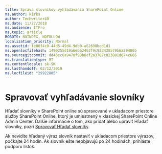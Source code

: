 ```yaml
---
title: Správa slovníkov vyhľadávania SharePoint Online
ms.author: kirks
author: Techwriter40
ms.date: 11/27/2018
ms.audience: ITPro
ms.topic: article
ROBOTS: NOINDEX, NOFOLLOW
localization_priority: Normal
ms.assetid: fe00f4c0-44d5-49d4-9db0-a62698bcd1d1
ms.openlocfilehash: 1490255d19a6eb62403f9c923438579b6a29480b
ms.sourcegitcommit: dd43cc0a9470f98b8ef2a3787c823801d674c666
ms.translationtype: MT
ms.contentlocale: sk-SK
ms.lasthandoff: 02/12/2019
ms.locfileid: "29922805"
---
```

# <a name="manage-search-dictionaries"></a>Spravovať vyhľadávanie slovníky

Hľadať slovníky v SharePoint online sú spravované v ukladacom priestore služby SharePoint Online, ktorý je umiestnený v klasickej SharePoint Online Admin Center. Ďalšie informácie o tom, ako pridať alebo upraviť Hľadať slovníky, pozri [Spravovať Hľadať slovníky](https://go.microsoft.com/fwlink/?linkid=2044669&amp;clcid=0x409).
  
Ak nevidíte hľadaný výraz slovník nastaviť v ukladacom priestore výrazov, počkajte 24 hodín. Ak slovník ešte neobjavujú po 24 hodinách, prihláste podporu lístok.
  

